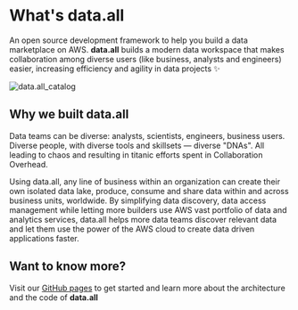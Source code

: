 # **What's data.all**
An open source development framework to help you build a data marketplace on AWS.
**data.all** builds a modern data workspace that makes collaboration
among diverse users (like business, analysts and engineers) easier, 
increasing efficiency and agility in data projects ✨

![data.all_catalog](documentation/userguide/docs/pictures/catalog/catalog_readme.png)

## **Why we built data.all**

Data teams can be diverse: analysts, scientists, engineers, business users. Diverse people, with 
diverse tools and skillsets — diverse "DNAs". All leading to chaos and resulting in titanic 
efforts spent in Collaboration Overhead.

Using data.all, any line of business within an organization can create their own isolated data lake, 
produce, consume and share data within and across business units, worldwide. By simplifying data discovery, 
data access management while letting more builders use AWS vast portfolio of data and analytics services, 
data.all helps more data teams discover relevant data and let them use the power of the AWS cloud 
to create data driven applications faster.


## **Want to know more?**
Visit our [GitHub pages](https://stunning-guacamole-b97079d1.pages.github.io/deploy-aws/) 
to get started and learn more about the architecture and the code of **data.all**

